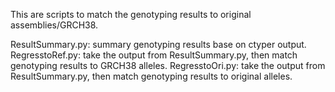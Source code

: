 This are scripts to match the genotyping results to original assemblies/GRCH38. 

ResultSummary.py: summary genotyping results base on ctyper output.
RegresstoRef.py: take the output from ResultSummary.py, then match genotyping results to GRCH38 alleles.
RegresstoOri.py: take the output from ResultSummary.py, then match genotyping results to original alleles.
